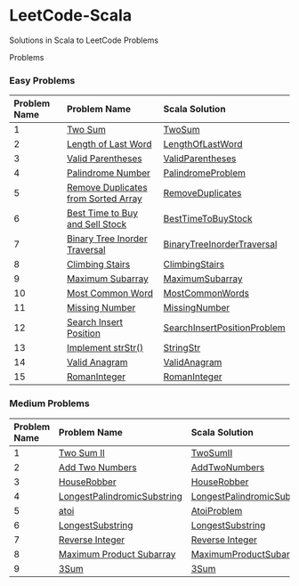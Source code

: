 # LeetCode-Scala

Solutions in Scala to LeetCode Problems

Problems

### Easy Problems

| Problem Name | Problem Name                                                                                                  | Scala Solution                                                                                    |
|:-------------|:--------------------------------------------------------------------------------------------------------------|:--------------------------------------------------------------------------------------------------|
| 1            | [Two Sum](https://leetcode.com/problems/two-sum/)                                                             | [TwoSum](src/main/scala/com/leetcode/easy/TwoSum.scala)                                           |
| 2            | [Length of Last Word](https://leetcode.com/problems/length-of-last-word/)                                     | [LengthOfLastWord](src/main/scala/com/leetcode/easy/LengthOfLastWord.scala)                       |
| 3            | [Valid Parentheses](https://leetcode.com/problems/valid-parentheses/)                                         | [ValidParentheses](src/main/scala/com/leetcode/easy/ValidParentheses.scala)                       |
| 4            | [Palindrome Number](https://leetcode.com/problems/palindrome-number/)                                         | [PalindromeProblem](src/main/scala/com/leetcode/easy/PalindromeProblem.scala)                     |
| 5            | [Remove Duplicates from Sorted Array](https://leetcode.com/problems/remove-duplicates-from-sorted-array/)     | [RemoveDuplicates](src/main/scala/com/leetcode/easy/RemoveDuplicates.scala)                       |
| 6            | [Best Time to Buy and Sell Stock](https://leetcode.com/problems/best-time-to-buy-and-sell-stock/)             | [BestTimeToBuyStock](src/main/scala/com/leetcode/easy/BestTimeToBuyStock.scala)                   |
| 7            | [Binary Tree Inorder Traversal](https://leetcode.com/problems/binary-tree-inorder-traversal/)                 | [BinaryTreeInorderTraversal](src/main/scala/com/leetcode/easy/BinaryTreeInorderTraversal.scala)   |
| 8            | [Climbing Stairs](https://leetcode.com/problems/climbing-stairs/)                                             | [ClimbingStairs](src/main/scala/com/leetcode/easy/ClimbingStairs.scala)                           |
| 9            | [Maximum Subarray](https://leetcode.com/problems/maximum-subarray/)                                           | [MaximumSubarray](src/main/scala/com/leetcode/easy/MaximumSubarray.scala)                         |
| 10           | [Most Common Word](https://leetcode.com/problems/most-common-word/)                                           | [MostCommonWords](src/main/scala/com/leetcode/easy/MostCommonWords.scala)                         |
| 11           | [Missing Number](https://leetcode.com/problems/missing-number/)                                               | [MissingNumber](src/main/scala/com/leetcode/easy/MissingNumber.scala)                             |
| 12           | [Search Insert Position](https://leetcode.com/problems/search-insert-position/)                               | [SearchInsertPositionProblem](src/main/scala/com/leetcode/easy/SearchInsertPositionProblem.scala) |
| 13           | [Implement strStr()](https://leetcode.com/problems/implement-strstr/)                                         | [StringStr](src/main/scala/com/leetcode/easy/StringStr.scala)                                     |
| 14           | [Valid Anagram](https://leetcode.com/problems/valid-anagram/)                                                 | [ValidAnagram](src/main/scala/com/leetcode/easy/ValidAnagram.scala)                               |
| 15           | [RomanInteger](https://leetcode.com/problems/roman-to-integer/)                                               | [RomanInteger](src/main/scala/com/leetcode/easy/RomanInteger.scala)                               |

### Medium Problems

| Problem Name | Problem Name                                                                                              | Scala Solution                                                                                     |
|:-------------|:----------------------------------------------------------------------------------------------------------|:---------------------------------------------------------------------------------------------------|
| 1            | [Two Sum II](https://leetcode.com/problems/two-sum-ii-input-array-is-sorted/submissions/)                 | [TwoSumII](src/main/scala/com/letcode/medium/TwoSumII.scala)                                       |
| 2            | [Add Two Numbers](https://leetcode.com/problems/add-two-numbers/)                                         | [AddTwoNumbers](src/main/scala/com/letcode/medium/AddTwoNumbers.scala)                             |
| 3            | [HouseRobber](https://leetcode.com/problems/house-robber/)                                                | [HouseRobber](src/main/scala/com/letcode/medium/HouseRobber.scala)                                 |                                                                        |              
| 4            | [LongestPalindromicSubstring](https://leetcode.com/problems/longest-palindromic-substring/)               | [LongestPalindromicSubstring](src/main/scala/com/letcode/medium/LongestPalindromicSubstring.scala) |
| 5            | [atoi](https://leetcode.com/problems/string-to-integer-atoi/)                                             | [AtoiProblem](src/main/scala/com/letcode/medium/AtoiProblem.scala)                                 |
| 6            | [LongestSubstring](https://leetcode.com/problems/longest-substring-without-repeating-characters/)         | [LongestSubstring](src/main/scala/com/letcode/medium/LongestSubstring.scala)                       |
| 7            | [Reverse Integer](https://leetcode.com/problems/reverse-integer/)                                         | [Reverse Integer](src/main/scala/com/letcode/medium/ReverseInteger.scala)                          |    
| 8            | [Maximum Product Subarray](https://leetcode.com/problems/maximum-product-subarray/)                       | [MaximumProductSubarray](src/main/scala/com/letcode/medium/MaximumProductSubarray.scala)           |
| 9            | [3Sum](https://leetcode.com/problems/3sum/)                                                               | [3Sum](src/main/scala/com/letcode/medium/ThreeSum.scala)                                           |
